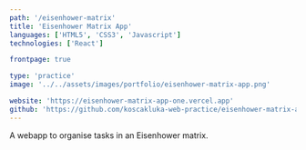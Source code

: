```yaml
---
path: '/eisenhower-matrix'
title: 'Eisenhower Matrix App'
languages: ['HTML5', 'CSS3', 'Javascript']
technologies: ['React']

frontpage: true

type: 'practice'
image: '../../assets/images/portfolio/eisenhower-matrix-app.png'

website: 'https://eisenhower-matrix-app-one.vercel.app'
github: 'https://github.com/koscakluka-web-practice/eisenhower-matrix-app'
---
```


A webapp to organise tasks in an Eisenhower matrix.
